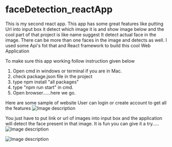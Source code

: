 # faceDetection_reactApp
This is my second react app. This app has some great features like putting Url into input box it detect which image it is and show image below and the cool part of that project is like name suggest It detect actual face in the image. There can be more than one faces in the image and detects as well. I used some Api's fot that and React framework to build this cool Web Application

To make sure this app working follow instruction given below
1. Open cmd in windows or terminal if you are in Mac.
2. check package.json file in the project
3. type npm install "all packages"
4. type "npm run start" in cmd.
5. Open browser......here we go.

Here are some sample of website
User can login or create account to get all the features
![Image description](https://drive.google.com/open?id=1_WDruXxPKmYPxFzw4DBUQ_nOtq4i7fyG)

You just have to put link or url of images into input box and the application will detect the face present in that image.
It is fun you can give it a try.....
![Image description](https://drive.google.com/open?id=1QMJ5k5ONLPz0jtjns-Gw_B5g-7kmwUEg)

![Image description](https://drive.google.com/open?id=1gWXx5qppqTJGjXa1ttv17TMA4HhfcDQj)


